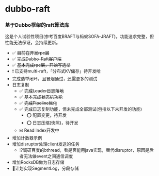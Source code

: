 # dubbo-raft

### 基于Dubbo框架的raft算法库

这是个人试验性项目(参考百度BRAFT与蚂蚁SOFA-JRAFT)，功能追求完整，但性能无法保证，会持续更新。

- ✅ ~~目前在开发rpc层~~
- ✅ ~~完成Dubbo-Raft客户端~~
- ✅ ~~基本完成rpc层，开始写选举~~
- ❗️ 已支持multi-raft，「分布式KV储存」待开发哈
- 完成选举闭环，且冒烟通过，还需更多的测试
- 日志复制
    - ✅ ~~完成Leader日志落地~~
    - ✅ ~~基本完成状态机功能~~
    - ✅ ~~完成Pipeline优化~~
    - ✅ 完成日志复制功能，但未完成全部测试(包括以下未开发的功能)
        - ⭕️ 配置变更，待开发
        - ⭕️ 日志压缩(快照)，待开发
    - ☑️ Read Index开发中
- 增加计数器示例
- 增加disruptor处理client发送的任务
    - ⁉️调研百度的bthread，看是否能用java实现，替代disruptor，原因是后者无法做event之间通信调度
- 增加RocksDB做为日志存储
- 🚩计划实现SegmentLog，分段存储